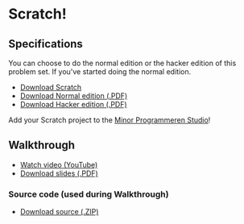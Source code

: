 # Scratch!

## Specifications

You can choose to do the normal edition or the hacker edition of this problem
set. If you've started doing the normal edition.

* [Download Scratch](http://scratch.mit.edu/scratch_1.4/)
* [Download Normal edition (.PDF)](pset0.pdf)
* [Download Hacker edition (.PDF)](hacker0.pdf)

Add your Scratch project to the [Minor Programmeren Studio](http://scratch.mit.edu/studios/242332/)!

## Walkthrough

* [Watch video (YouTube)](http://www.youtube.com/watch?v=ICE4Y2JPt_4)
* [Download slides (.PDF)](http://cdn.cs50.net/2012/fall/psets/0/walkthrough0.pdf)

### Source code (used during Walkthrough)

* [Download source (.ZIP)](http://cdn.cs50.net/2012/fall/psets/0/walkthrough0.zip)

